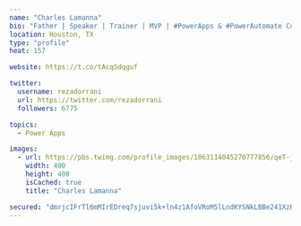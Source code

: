 ```yaml
---
name: "Charles Lamanna"
bio: "Father | Speaker | Trainer | MVP | #PowerApps & #PowerAutomate Community Super User | YouTuber Right-pointing triangle http://youtube.com/c/rezadorrani | Learn - Share - Clockwise rightwards and leftwards open circle arrows"
location: Houston, TX
type: "profile"
heat: 157

website: https://t.co/tAcqSdqguf

twitter:
  username: rezadorrani
  url: https://twitter.com/rezadorrani
  followers: 6775

topics:
  - Power Apps

images:
  - url: https://pbs.twimg.com/profile_images/1063114045270777856/qeT-jpWr_400x400.jpg
    width: 400
    height: 400
    isCached: true
    title: "Charles Lamanna"

secured: "dmrjcIFrTl6mMIrEDreq7sjuvi5k+ln4z1AfoVRoM5lLndKYSNkLBBe241XzH2PVbgiJZwHAhDO90Qswy8vBz318acervVBP1sl/zDUcmlofvUzlxFIye+IWyIsVCnAfhP+8+pWUytLO+SiaE6LMGppAJ+A/gY+eINXfY61iM5dqBh+/+EGp8NMcIJfdrMkCo1WXqZds0jt4HrvfPjYsWJ7BAGhq5JEslz45xeo3CsWBvRambHMvtgTR/VabYF1pE2iljNwl0xQJGi9fs/Pb/iwU+Zk9sXmX+vbsFMzYL6yf9S8eRg8AHb9o0lUXI6Z3pHKu77BSvHXCgPW9vAY9y/YfA77oz1MzxDNsMl/EoAg4r+jCA/jajefrlnI0ciTViNaJxbubcBl9D8fcuj/VDXkoZIuST43vAjNT2oQ6I08=;s/uEAZeE5qVjNatKLJysbA=="
---
```


